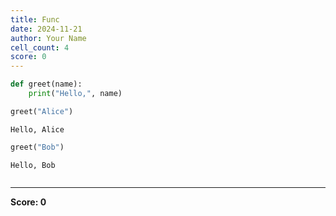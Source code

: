 ```yaml
---
title: Func
date: 2024-11-21
author: Your Name
cell_count: 4
score: 0
---
```


```python
def greet(name):
    print("Hello,", name)
```


```python
greet("Alice")
```

    Hello, Alice



```python
greet("Bob")
```

    Hello, Bob



```python

```


---
**Score: 0**

